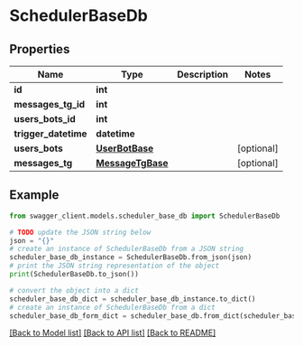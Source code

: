 # SchedulerBaseDb


## Properties

Name | Type | Description | Notes
------------ | ------------- | ------------- | -------------
**id** | **int** |  | 
**messages_tg_id** | **int** |  | 
**users_bots_id** | **int** |  | 
**trigger_datetime** | **datetime** |  | 
**users_bots** | [**UserBotBase**](UserBotBase.md) |  | [optional] 
**messages_tg** | [**MessageTgBase**](MessageTgBase.md) |  | [optional] 

## Example

```python
from swagger_client.models.scheduler_base_db import SchedulerBaseDb

# TODO update the JSON string below
json = "{}"
# create an instance of SchedulerBaseDb from a JSON string
scheduler_base_db_instance = SchedulerBaseDb.from_json(json)
# print the JSON string representation of the object
print(SchedulerBaseDb.to_json())

# convert the object into a dict
scheduler_base_db_dict = scheduler_base_db_instance.to_dict()
# create an instance of SchedulerBaseDb from a dict
scheduler_base_db_form_dict = scheduler_base_db.from_dict(scheduler_base_db_dict)
```
[[Back to Model list]](../README.md#documentation-for-models) [[Back to API list]](../README.md#documentation-for-api-endpoints) [[Back to README]](../README.md)


